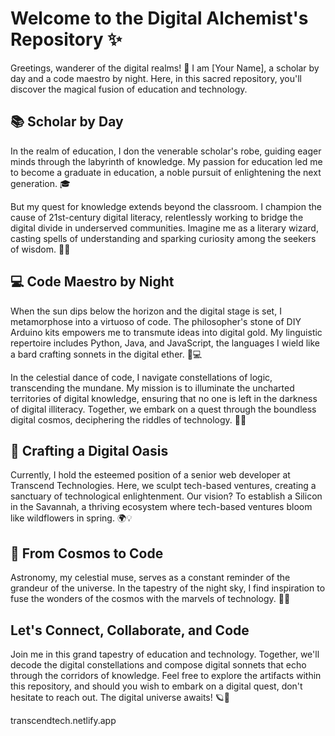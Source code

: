 # Welcome to the Digital Alchemist's Repository ✨

Greetings, wanderer of the digital realms! 🚀 I am [Your Name], a scholar by day and a code maestro by night. Here, in this sacred repository, you'll discover the magical fusion of education and technology.

## 📚 Scholar by Day

In the realm of education, I don the venerable scholar's robe, guiding eager minds through the labyrinth of knowledge. My passion for education led me to become a graduate in education, a noble pursuit of enlightening the next generation. 🎓

But my quest for knowledge extends beyond the classroom. I champion the cause of 21st-century digital literacy, relentlessly working to bridge the digital divide in underserved communities. Imagine me as a literary wizard, casting spells of understanding and sparking curiosity among the seekers of wisdom. 📖✨

## 💻 Code Maestro by Night

When the sun dips below the horizon and the digital stage is set, I metamorphose into a virtuoso of code. The philosopher's stone of DIY Arduino kits empowers me to transmute ideas into digital gold. My linguistic repertoire includes Python, Java, and JavaScript, the languages I wield like a bard crafting sonnets in the digital ether. 🌌💻

In the celestial dance of code, I navigate constellations of logic, transcending the mundane. My mission is to illuminate the uncharted territories of digital knowledge, ensuring that no one is left in the darkness of digital illiteracy. Together, we embark on a quest through the boundless digital cosmos, deciphering the riddles of technology. 🚀🌐

## 🔧 Crafting a Digital Oasis

Currently, I hold the esteemed position of a senior web developer at Transcend Technologies. Here, we sculpt tech-based ventures, creating a sanctuary of technological enlightenment. Our vision? To establish a Silicon in the Savannah, a thriving ecosystem where tech-based ventures bloom like wildflowers in spring. 🌍💡

## 🌌 From Cosmos to Code

Astronomy, my celestial muse, serves as a constant reminder of the grandeur of the universe. In the tapestry of the night sky, I find inspiration to fuse the wonders of the cosmos with the marvels of technology. 🌌✨

## Let's Connect, Collaborate, and Code

Join me in this grand tapestry of education and technology. Together, we'll decode the digital constellations and compose digital sonnets that echo through the corridors of knowledge. Feel free to explore the artifacts within this repository, and should you wish to embark on a digital quest, don't hesitate to reach out. The digital universe awaits! 🪐🌟

transcendtech.netlify.app
